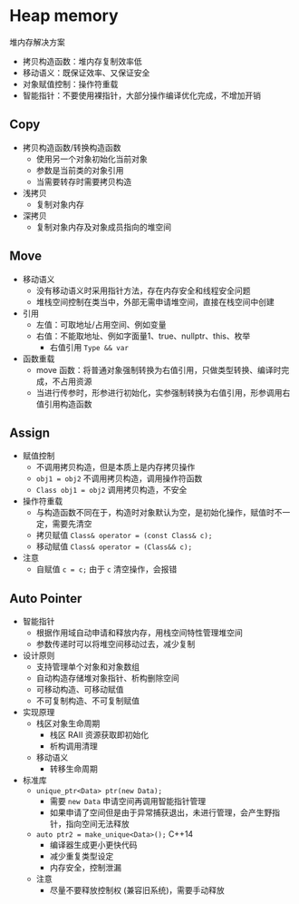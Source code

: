 # Heap memory

堆内存解决方案

- 拷贝构造函数：堆内存复制效率低
- 移动语义：既保证效率、又保证安全
- 对象赋值控制：操作符重载
- 智能指针：不要使用裸指针，大部分操作编译优化完成，不增加开销

## Copy

- 拷贝构造函数/转换构造函数
  - 使用另一个对象初始化当前对象
  - 参数是当前类的对象引用
  - 当需要转存时需要拷贝构造
- 浅拷贝
  - 复制对象内存
- 深拷贝
  - 复制对象内存及对象成员指向的堆空间

## Move

- 移动语义
  - 没有移动语义时采用指针方法，存在内存安全和线程安全问题
  - 堆栈空间控制在类当中，外部无需申请堆空间，直接在栈空间中创建
- 引用
  - 左值：可取地址/占用空间、例如变量
  - 右值：不能取地址、例如字面量1、true、nullptr、this、枚举
    - 右值引用 `Type && var`
- 函数重载
  - move 函数：将普通对象强制转换为右值引用，只做类型转换、编译时完成，不占用资源
  - 当进行传参时，形参进行初始化，实参强制转换为右值引用，形参调用右值引用构造函数

## Assign

- 赋值控制
  - 不调用拷贝构造，但是本质上是内存拷贝操作
  - `obj1 = obj2` 不调用拷贝构造，调用操作符函数
  - `Class obj1 = obj2` 调用拷贝构造，不安全
- 操作符重载
  - 与构造函数不同在于，构造时对象默认为空，是初始化操作，赋值时不一定，需要先清空
  - 拷贝赋值 `Class& operator = (const Class& c);`
  - 移动赋值 `Class& operator = (Class&& c);`
- 注意
  - 自赋值 `c = c;` 由于 `c` 清空操作，会报错

## Auto Pointer

- 智能指针
  - 根据作用域自动申请和释放内存，用栈空间特性管理堆空间
  - 参数传递时可以将堆空间移动过去，减少复制
- 设计原则
  - 支持管理单个对象和对象数组
  - 自动构造存储堆对象指针、析构删除空间
  - 可移动构造、可移动赋值
  - 不可复制构造、不可复制赋值
- 实现原理
  - 栈区对象生命周期
    - 栈区 RAII 资源获取即初始化
    - 析构调用清理
  - 移动语义
    - 转移生命周期
- 标准库
  - `unique_ptr<Data> ptr(new Data);`
    - 需要 `new Data` 申请空间再调用智能指针管理
    - 如果申请了空间但是由于异常捕获退出，未进行管理，会产生野指针，指向空间无法释放
  - `auto ptr2 = make_unique<Data>();` C++14
    - 编译器生成更小更快代码
    - 减少重复类型设定
    - 内存安全，控制泄漏
  - 注意
    - 尽量不要释放控制权 (兼容旧系统)，需要手动释放
